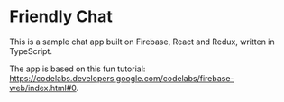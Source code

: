 # Friendly Chat

This is a sample chat app built on Firebase, React and Redux, written in TypeScript.

The app is based on this fun tutorial: <https://codelabs.developers.google.com/codelabs/firebase-web/index.html#0>.